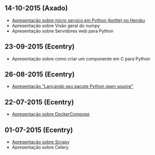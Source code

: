 ## 14-10-2015 (Axado)

* [Apresentação sobre micro serviço em Python (bottle) no Heroku](http://www.slideshare.net/MarcioMarchini/01bping)
* Apresentação sobre Visão geral do numpy
* Apresentação sobre Servidores web para Python

## 23-09-2015 (Ecentry)

* Apresentação sobre como criar um componente em C para Python 

## 26-08-2015 (Ecentry)

* [Apresentação "Lançando seu pacote Python open source"](https://speakerdeck.com/eliasdorneles/lancando-seu-pacote-python-open-source)

## 22-07-2015 (Ecentry)

- [Apresentação sobre DockerCompose](http://pt.slideshare.net/feliperuhland/docker-compose)

## 01-07-2015 (Ecentry)

* [Apresentação sobre Scrapy](https://speakerdeck.com/eliasdorneles/explorando-scrapy-alem-do-tutorial)
* Apresentação sobre Celery
